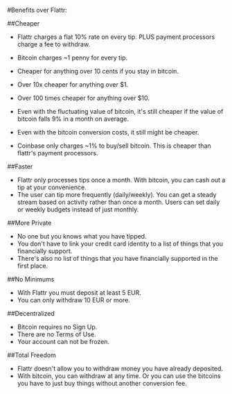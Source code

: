 #Benefits over Flattr: 

##Cheaper
* Flattr charges a flat 10% rate on every tip. PLUS payment processors charge a fee to withdraw.
* Bitcoin charges ~1 penny for every tip.  
* Cheaper for anything over 10 cents if you stay in bitcoin. 
* Over 10x cheaper for anything over $1.  
* Over 100 times cheaper for anything over $10.

* Even with the fluctuating value of bitcoin, it's still cheaper if the value of bitcoin falls 9% in a month on average.
* Even with the bitcoin conversion costs, it still might be cheaper.  
* Coinbase only charges ~1% to buy/sell bitcoin.  This is cheaper than flattr's payment processors.

##Faster
* Flattr only processes tips once a month.  With bitcoin, you can cash out a tip at your convenience.
* The user can tip more frequently (daily/weekly).  You can get a steady stream based on activity rather than once a month. Users can set daily or weekly budgets instead of just monthly.

##More Private
* No one but you knows what you have tipped. 
* You don't have to link your credit card identity to a list of things that you financially support.
* There's also no list of things that you have financially supported in the first place.

##No Minimums
* With Flattr you must deposit at least 5 EUR.
* You can only withdraw 10 EUR or more.
	
##Decentralized
* Bitcoin requires no Sign Up.
* There are no Terms of Use.
* Your account can not be frozen.
	
##Total Freedom
* Flattr doesn't allow you to withdraw money you have already deposited.
* With bitcoin, you can withdraw at any time.  Or you can use the bitcoins you have to just buy things without another conversion fee.
